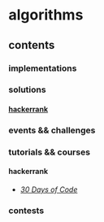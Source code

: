 # algorithms
## contents 
### implementations
### solutions
#### [hackerrank](https://github.com/lareenmelo/algorithms/tree/master/solutions/hackerrank) 
### events && challenges
### tutorials && courses
#### **hackerrank**
* *[30 Days of Code](https://github.com/lareenmelo/algorithms/tree/master/solutions/hackerrank/tutorial/30-days-of-code)*
### contests
